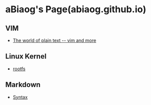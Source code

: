 aBiaog's Page(abiaog.github.io)
=================

VIM
------
- [The world of plain text -- vim and more](post/vim_introduce.md)

Linux Kernel
------
- [rootfs](post/rootfs.md)

Markdown
------
- [Syntax](http://daringfireball.net/projects/markdown/syntax)
  
